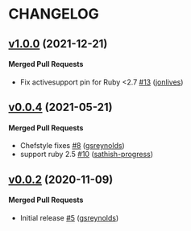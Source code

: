 # CHANGELOG

<!-- latest_release -->
<!-- latest_release -->

<!-- release_rollup -->
<!-- release_rollup -->

<!-- latest_stable_release -->
## [v1.0.0](https://github.com/inspec/train-alicloud/tree/v1.0.0) (2021-12-21)

#### Merged Pull Requests
- Fix activesupport pin for Ruby &lt;2.7 [#13](https://github.com/inspec/train-alicloud/pull/13) ([jonlives](https://github.com/jonlives))
<!-- latest_stable_release -->

## [v0.0.4](https://github.com/inspec/train-alicloud/tree/v0.0.4) (2021-05-21)

#### Merged Pull Requests
- Chefstyle fixes [#8](https://github.com/inspec/train-alicloud/pull/8) ([gsreynolds](https://github.com/gsreynolds))
- support ruby 2.5 [#10](https://github.com/inspec/train-alicloud/pull/10) ([sathish-progress](https://github.com/sathish-progress))

## [v0.0.2](https://github.com/inspec/train-alicloud/tree/v0.0.2) (2020-11-09)

#### Merged Pull Requests
- Initial release [#5](https://github.com/inspec/train-alicloud/pull/5) ([gsreynolds](https://github.com/gsreynolds))